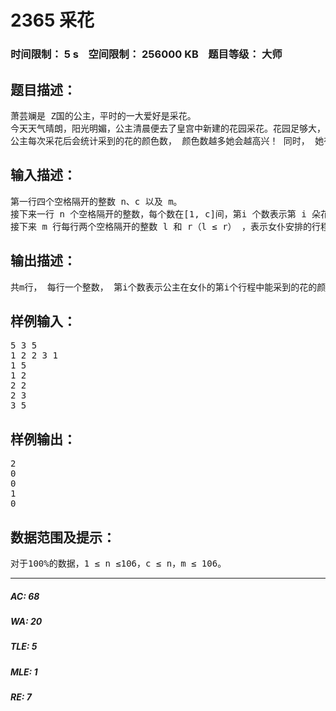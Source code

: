 # 2365 采花   
### 时间限制： 5 s&nbsp;&nbsp;&nbsp;&nbsp;空间限制： 256000 KB&nbsp;&nbsp;&nbsp;&nbsp;题目等级： 大师  
## 题目描述：  

<pre>
萧芸斓是 Z国的公主，平时的一大爱好是采花。   
今天天气晴朗，阳光明媚，公主清晨便去了皇宫中新建的花园采花。花园足够大，容纳了 n 朵花，花有 c 种颜色（用整数 1-c 表示） ，且花是排成一排的，以便于公主采花。   
公主每次采花后会统计采到的花的颜色数， 颜色数越多她会越高兴！ 同时， 她有一癖好，她不允许最后自己采到的花中，某一颜色的花只有一朵。为此，公主每采一朵花，要么此前已采到此颜色的花，要么有相当正确的直觉告诉她，她必能再次采到此颜色的花。 由于时间关系，公主只能走过花园连续的一段进行采花，便让女仆福涵洁安排行程。福涵洁综合各种因素拟定了 m 个行程，然后一一向你询问公主能采到多少朵花（她知道你是编程高手，定能快速给出答案！ ） ，最后会选择令公主最高兴的行程（为了拿到更多奖金！ ） 。
</pre>
  
  
## 输入描述：  

<pre>
第一行四个空格隔开的整数 n、c 以及 m。   
接下来一行 n 个空格隔开的整数，每个数在[1, c]间，第i 个数表示第 i 朵花的颜色。   
接下来 m 行每行两个空格隔开的整数 l 和 r（l ≤ r） ，表示女仆安排的行程为公主经过第 l 到第r 朵花进行采花。
</pre>
  
  
## 输出描述：  

<pre>
共m行， 每行一个整数， 第i个数表示公主在女仆的第i个行程中能采到的花的颜色数。 
</pre>
  
  
## 样例输入：  

<pre>
5 3 5   
1 2 2 3 1  
1 5   
1 2   
2 2   
2 3   
3 5
</pre>
  
  
## 样例输出：  

<pre>
2   
0   
0   
1   
0
</pre>
  
  
## 数据范围及提示：  

<pre>
对于100%的数据，1 ≤ n ≤106，c ≤ n，m ≤ 106。
</pre>
  
  
***  

##### AC: 68  
##### WA: 20  
##### TLE: 5  
##### MLE: 1  
##### RE: 7  
